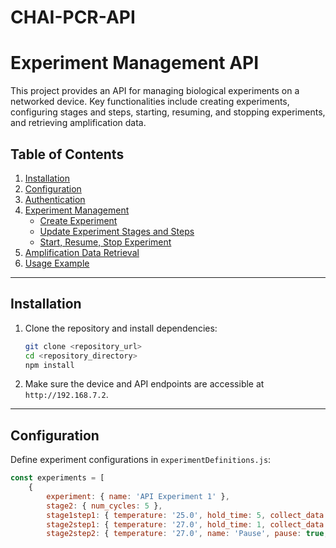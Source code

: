 # CHAI-PCR-API
# Experiment Management API

This project provides an API for managing biological experiments on a networked device. Key functionalities include creating experiments, configuring stages and steps, starting, resuming, and stopping experiments, and retrieving amplification data.

## Table of Contents
1. [Installation](#installation)
2. [Configuration](#configuration)
3. [Authentication](#authentication)
4. [Experiment Management](#experiment-management)
    - [Create Experiment](#create-experiment)
    - [Update Experiment Stages and Steps](#update-experiment-stages-and-steps)
    - [Start, Resume, Stop Experiment](#start-resume-stop-experiment)
5. [Amplification Data Retrieval](#amplification-data-retrieval)
6. [Usage Example](#usage-example)

---

## Installation
1. Clone the repository and install dependencies:
    ```bash
    git clone <repository_url>
    cd <repository_directory>
    npm install
    ```
2. Make sure the device and API endpoints are accessible at `http://192.168.7.2`.

---

## Configuration
Define experiment configurations in `experimentDefinitions.js`:
```javascript
const experiments = [
    {
        experiment: { name: 'API Experiment 1' },
        stage2: { num_cycles: 5 },
        stage1step1: { temperature: '25.0', hold_time: 5, collect_data: true },
        stage2step1: { temperature: '27.0', hold_time: 1, collect_data: true },
        stage2step2: { temperature: '27.0', name: 'Pause', pause: true, collect_data: false },
